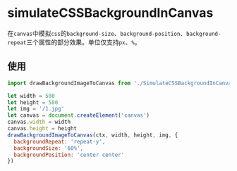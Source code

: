 # simulateCSSBackgroundInCanvas

在`canvas`中模拟`css`的`background-size`、`background-position`、`background-repeat`三个属性的部分效果。单位仅支持`px`、`%`。

## 使用

```js
import drawBackgroundImageToCanvas from './SimulateCSSBackgroundInCanvas'

let width = 500
let height = 500
let img = '/1.jpg'
let canvas = document.createElement('canvas')
canvas.width = width
canvas.height = height
drawBackgroundImageToCanvas(ctx, width, height, img, {
  backgroundRepeat: 'repeat-y',
  backgroundSize: '60%',
  backgroundPosition: 'center center'
})
```
